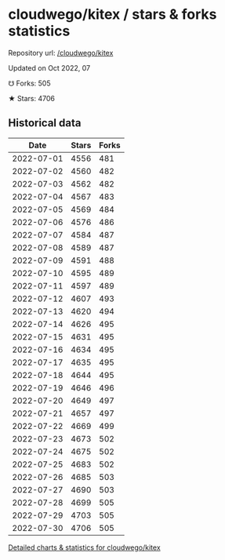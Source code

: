 # cloudwego/kitex / stars & forks statistics

Repository url: [/cloudwego/kitex](https://github.com/cloudwego/kitex)

Updated on Oct 2022, 07

☋ Forks: 505

★ Stars: 4706

## Historical data
| Date | Stars | Forks |
|------|-------|-------|
| 2022-07-01 | 4556 | 481 | 
| 2022-07-02 | 4560 | 482 | 
| 2022-07-03 | 4562 | 482 | 
| 2022-07-04 | 4567 | 483 | 
| 2022-07-05 | 4569 | 484 | 
| 2022-07-06 | 4576 | 486 | 
| 2022-07-07 | 4584 | 487 | 
| 2022-07-08 | 4589 | 487 | 
| 2022-07-09 | 4591 | 488 | 
| 2022-07-10 | 4595 | 489 | 
| 2022-07-11 | 4597 | 489 | 
| 2022-07-12 | 4607 | 493 | 
| 2022-07-13 | 4620 | 494 | 
| 2022-07-14 | 4626 | 495 | 
| 2022-07-15 | 4631 | 495 | 
| 2022-07-16 | 4634 | 495 | 
| 2022-07-17 | 4635 | 495 | 
| 2022-07-18 | 4644 | 495 | 
| 2022-07-19 | 4646 | 496 | 
| 2022-07-20 | 4649 | 497 | 
| 2022-07-21 | 4657 | 497 | 
| 2022-07-22 | 4669 | 499 | 
| 2022-07-23 | 4673 | 502 | 
| 2022-07-24 | 4675 | 502 | 
| 2022-07-25 | 4683 | 502 | 
| 2022-07-26 | 4685 | 503 | 
| 2022-07-27 | 4690 | 503 | 
| 2022-07-28 | 4699 | 505 | 
| 2022-07-29 | 4703 | 505 | 
| 2022-07-30 | 4706 | 505 | 


[Detailed charts & statistics for cloudwego/kitex](https://reviewgithub.com/rep/cloudwego/kitex)
